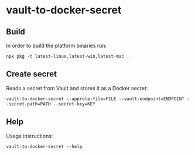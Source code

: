 # vault-to-docker-secret

## Build

In order to build the platform binaries run:

```
npx pkg -t latest-linux,latest-win,latest-mac .
```

## Create secret

Reads a secret from Vault and stores it as a Docker secret:

```
vault-to-docker-secret --approle-file=FILE --vault-endpoint=ENDPOINT --secret-path=PATH --secret-key=KEY
```

## Help

Usage instructions:

```
vault-to-docker-secret --help
```
